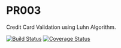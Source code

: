 # PR003
Credit Card Validation using Luhn Algorithm.

[![Build Status](https://travis-ci.com/Samarth-Mittal/PR003.svg?branch=main)](https://travis-ci.com/Samarth-Mittal/PR003)
[![Coverage Status](https://coveralls.io/repos/github/Samarth-Mittal/PR003/badge.svg?branch=master)](https://coveralls.io/github/Samarth-Mittal/PR003?branch=master)
